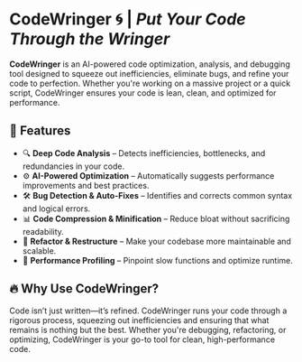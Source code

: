 # **CodeWringer** 🌀 | *Put Your Code Through the Wringer*  

**CodeWringer** is an AI-powered code optimization, analysis, and debugging tool designed to squeeze out inefficiencies, eliminate bugs, and refine your code to perfection. Whether you're working on a massive project or a quick script, CodeWringer ensures your code is lean, clean, and optimized for performance.  

## 🚀 **Features**
- 🔍 **Deep Code Analysis** – Detects inefficiencies, bottlenecks, and redundancies in your code.  
- ⚙️ **AI-Powered Optimization** – Automatically suggests performance improvements and best practices.  
- 🛠 **Bug Detection & Auto-Fixes** – Identifies and corrects common syntax and logical errors.  
- 📊 **Code Compression & Minification** – Reduce bloat without sacrificing readability.  
- 🔄 **Refactor & Restructure** – Make your codebase more maintainable and scalable.  
- 🚦 **Performance Profiling** – Pinpoint slow functions and optimize runtime.  

## 🔥 **Why Use CodeWringer?**
Code isn’t just written—it’s refined. CodeWringer runs your code through a rigorous process, squeezing out inefficiencies and ensuring that what remains is nothing but the best. Whether you're debugging, refactoring, or optimizing, CodeWringer is your go-to tool for clean, high-performance code.  
